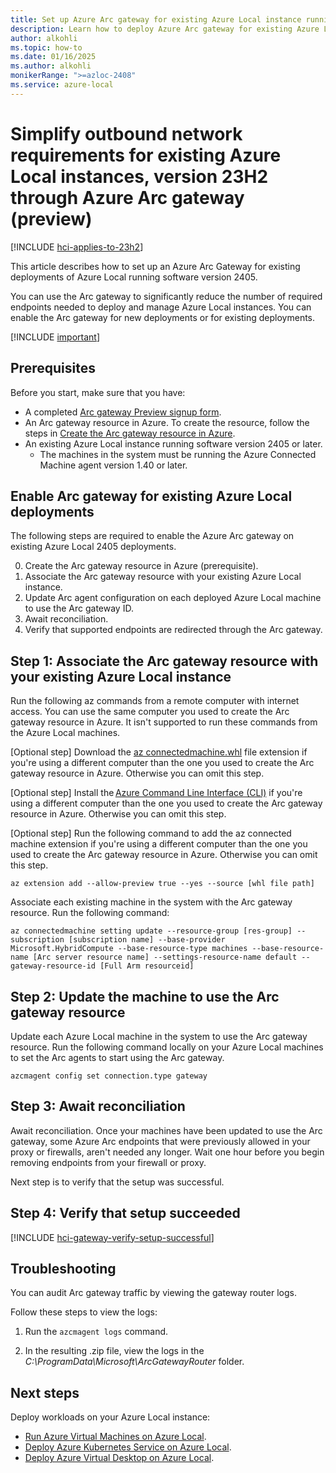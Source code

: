 ```yaml
--- 
title: Set up Azure Arc gateway for existing Azure Local instance running version 2405 (preview)
description: Learn how to deploy Azure Arc gateway for existing Azure Local deployments running software version 2405 (preview). 
author: alkohli
ms.topic: how-to
ms.date: 01/16/2025
ms.author: alkohli
monikerRange: ">=azloc-2408"
ms.service: azure-local
---
```


# Simplify outbound network requirements for existing Azure Local instances, version 23H2 through Azure Arc gateway (preview)

[!INCLUDE [hci-applies-to-23h2](../includes/hci-applies-to-23h2.md)]

This article describes how to set up an Azure Arc Gateway for existing deployments of Azure Local running software version 2405.

You can use the Arc gateway to significantly reduce the number of required endpoints needed to deploy and manage Azure Local instances. You can enable the Arc gateway for new deployments or for existing deployments. 

[!INCLUDE [important](../includes/hci-preview.md)]

## Prerequisites

Before you start, make sure that you have:

- A completed [Arc gateway Preview signup form](https://forms.office.com/pages/responsepage.aspx?id=v4j5cvGGr0GRqy180BHbR2WRja4SbkFJm6k6LDfxchxUN1dYTlZIM1JYTVFCN0RVTjgyVEZHMkFTSC4u).
- An Arc gateway resource in Azure. To create the resource, follow the steps in [Create the Arc gateway resource in Azure](./deployment-azure-arc-gateway-overview.md#create-the-arc-gateway-resource-in-azure).
- An existing Azure Local instance running software version 2405 or later.
  - The machines in the system must be running the Azure Connected Machine agent version 1.40 or later.

## Enable Arc gateway for existing Azure Local deployments

The following steps are required to enable the Azure Arc gateway on existing Azure Local 2405 deployments.

0. Create the Arc gateway resource in Azure (prerequisite).
1. Associate the Arc gateway resource with your existing Azure Local instance.
2. Update Arc agent configuration on each deployed Azure Local machine to use the Arc gateway ID.
3. Await reconciliation.
4. Verify that supported endpoints are redirected through the Arc gateway.


## Step 1: Associate the Arc gateway resource with your existing Azure Local instance

Run the following az commands from a remote computer with internet access. You can use the same computer you used to create the Arc gateway resource in Azure. It isn't supported to run these commands from the Azure Local machines.

[Optional step] Download the [az connectedmachine.whl](https://aka.ms/ArcGatewayWhl) file extension if you're using a different computer than the one you used to create the Arc gateway resource in Azure. Otherwise you can omit this step.

[Optional step] Install the [Azure Command Line Interface (CLI)](/cli/azure/install-azure-cli-windows?tabs=azure-cli) if you're using a different computer than the one you used to create the Arc gateway resource in Azure. Otherwise you can omit this step.

[Optional step] Run the following command to add the az connected machine extension if you're using a different computer than the one you used to create the Arc gateway resource in Azure. Otherwise you can omit this step.

```azurecli
az extension add --allow-preview true --yes --source [whl file path] 
```

Associate each existing machine in the system with the Arc gateway resource. Run the following command:

```azurecli
az connectedmachine setting update --resource-group [res-group] --subscription [subscription name] --base-provider Microsoft.HybridCompute --base-resource-type machines --base-resource-name [Arc server resource name] --settings-resource-name default --gateway-resource-id [Full Arm resourceid]
```

## Step 2: Update the machine to use the Arc gateway resource  

Update each Azure Local machine in the system to use the Arc gateway resource. Run the following command locally on your Azure Local machines to set the Arc agents to start using the Arc gateway.

```azurecli
azcmagent config set connection.type gateway
```

## Step 3: Await reconciliation

Await reconciliation. Once your machines have been updated to use the Arc gateway, some Azure Arc endpoints that were previously allowed in your proxy or firewalls, aren't needed any longer. Wait one hour before you begin removing endpoints from your firewall or proxy.

Next step is to verify that the setup was successful.

## Step 4: Verify that setup succeeded

[!INCLUDE [hci-gateway-verify-setup-successful](../includes/hci-gateway-verify-setup-successful.md)]

## Troubleshooting  

You can audit Arc gateway traffic by viewing the gateway router logs.  

Follow these steps to view the logs:

1. Run the `azcmagent logs` command.

1. In the resulting .zip file, view the logs in the *C:\ProgramData\Microsoft\ArcGatewayRouter* folder.


## Next steps

Deploy workloads on your Azure Local instance:

- [Run Azure Virtual Machines on Azure Local](../manage/create-arc-virtual-machines.md).
- [Deploy Azure Kubernetes Service on Azure Local](/azure/aks/hybrid/aks-create-clusters-cli).
- [Deploy Azure Virtual Desktop on Azure Local](/azure/virtual-desktop/deploy-azure-virtual-desktop).